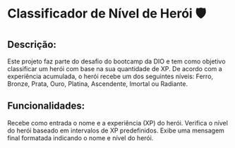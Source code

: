 # Classificador de Nível de Herói 🛡️

## Descrição:

Este projeto faz parte do desafio do bootcamp da DIO e tem como objetivo classificar um herói com base na sua quantidade de XP. De acordo com a experiência acumulada, o herói recebe um dos seguintes níveis: Ferro, Bronze, Prata, Ouro, Platina, Ascendente, Imortal ou Radiante.

## Funcionalidades:

Recebe como entrada o nome e a experiência (XP) do herói.
Verifica o nível do herói baseado em intervalos de XP predefinidos.
Exibe uma mensagem final formatada indicando o nome e nível do herói.
